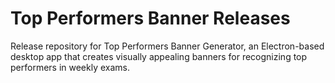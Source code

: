 # Top Performers Banner Releases
Release repository for Top Performers Banner Generator, an Electron-based desktop app that creates visually appealing banners for recognizing top performers in weekly exams.
